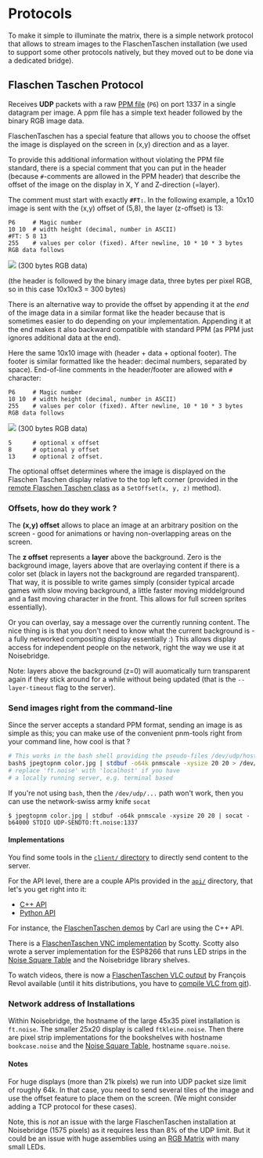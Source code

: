 Protocols
=========

To make it simple to illuminate the matrix, there is a simple network protocol
that allows to stream images to the FlaschenTaschen installation (we used to
support some other protocols natively, but they moved out to be done via a
dedicated bridge).

## Flaschen Taschen Protocol

Receives **UDP** packets with a raw [PPM file][ppm] (`P6`) on port 1337 in a
single datagram per image.
A ppm file has a simple text header followed by the binary RGB image data.

FlaschenTaschen has a special feature that allows you to choose the offset the
image is displayed on the screen in (x,y) direction and as a layer.

To provide this additional information without violating the PPM file standard,
there is a special comment that you can put in the header (because `#`-comments
are allowed in the PPM header) that describe the offset of the image on the
display in X, Y and Z-direction (=layer).

The comment must start with exactly **`#FT:`**. In the following example, a 10x10
image is sent with the (x,y) offset of (5,8), the layer (z-offset) is 13:

```
P6     # Magic number
10 10  # width height (decimal, number in ASCII)
#FT: 5 8 13
255    # values per color (fixed). After newline, 10 * 10 * 3 bytes RGB data follows
```
![](../img/udp.png) (300 bytes RGB data)<br/>

(the header is followed by the binary image data, three bytes per pixel RGB, so in this case 10x10x3 = 300 bytes)

There is an alternative way to provide the offset by appending it at the _end_ of
the image data in a similar format like the header because that is sometimes
easier to do depending on your implementation.
Appending it at the end makes it also backward compatible with
standard PPM (as PPM just ignores additional data at the end).

Here the same 10x10 image with (header + data + optional footer). The footer is
similar formatted like the header: decimal numbers, separated by space).
End-of-line comments in the header/footer are allowed with `#` character:

```
P6     # Magic number
10 10  # width height (decimal, number in ASCII)
255    # values per color (fixed). After newline, 10 * 10 * 3 bytes RGB data follows
```
![](../img/udp.png) (300 bytes RGB data)<br/>
```
5      # optional x offset
8      # optional y offset
13     # optional z offset.
```

The optional offset determines where the image is displayed on the
Flaschen Taschen display relative to the top left corner (provided in the
[remote Flaschen Taschen class][cpp-client-api] as a `SetOffset(x, y, z)` method).

### Offsets, how do they work ?

The **(x,y) offset** allows to place an image at an arbitrary position on the
screen - good for animations or having non-overlapping areas on the screen.

The **z offset** represents a **layer** above the background. Zero is the
background image, layers above that are overlaying content if there is a
color set (black
in layers not the background are regarded transparent).
That way, it is possible to write games simply (consider typical arcade games
with slow moving background, a little faster moving middelground and a fast
moving character in the front. This allows for full screen sprites essentially).

Or you can overlay, say a message over the currently running content.
The nice thing is is that you don't need to know what the current background
is - a fully networked compositing display essentially :)
This allows display access for independent people on the network, right the
way we use it at Noisebridge.

Note: layers above the background (z=0) will auomatically turn transparent again
if they stick around for a while without being updated (that is
the `--layer-timeout` flag to the server).

### Send images right from the command-line

Since the server accepts a standard PPM format, sending an image is as
simple as this; you can make use of the convenient pnm-tools right from your
command line, how cool is that ?

```bash
# This works in the bash shell providing the pseudo-files /dev/udp/host/port
bash$ jpegtopnm color.jpg | stdbuf -o64k pnmscale -xysize 20 20 > /dev/udp/ft.noise/1337
# replace 'ft.noise' with 'localhost' if you have
# a locally running server, e.g. terminal based
```

If you're not using `bash`, then the `/dev/udp/...` path won't work, then
you can use the network-swiss army knife `socat`
```
$ jpegtopnm color.jpg | stdbuf -o64k pnmscale -xysize 20 20 | socat -b64000 STDIO UDP-SENDTO:ft.noise:1337
```

#### Implementations
You find some tools in the [`client/` directory](../client) to directly send
content to the server.

For the API level, there are a couple APIs provided in the [`api/`](../api)
directory, that let's you get right into it:

 * [C++ API][cpp-client-api]
 * [Python API][py-client-api]

For instance, the [FlaschenTaschen demos] by Carl are using the C++ API.

There is a [FlaschenTaschen VNC implementation](https://github.com/scottyallen/flaschenvnc) by Scotty. Scotty also wrote a server implementation for the ESP8266
that runs LED strips in the [Noise Square Table] and the Noisebridge library
shelves.

To watch videos, there is now a [FlaschenTaschen VLC output](https://git.videolan.org/?p=vlc.git;a=commit;h=cf334f257868d20b6a6ce024994e84ba3e3448c3) by François Revol available (until it hits distributions, you have to [compile VLC from git](https://wiki.videolan.org/UnixCompile/)).

### Network address of Installations
Within Noisebridge, the hostname of the large 45x35 pixel installation
is `ft.noise`.
The smaller 25x20 display is called `ftkleine.noise`.
Then there are pixel strip implementations for
the bookshelves with hostname `bookcase.noise` and
the [Noise Square Table], hostname `square.noise`.

#### Notes
For huge displays (more than 21k pixels) we run into UDP packet size limit of
roughly 64k. In that case, you need to send several tiles of the image and use
the offset feature to place them on the screen.
(We might consider adding a TCP protocol for these cases).

Note, this is _not_ an issue with the large FlaschenTaschen installation at
Noisebridge (1575 pixels) as it requires less than 8% of the UDP limit. But it
could be an issue with huge assemblies using an
[RGB Matrix](../server#rgb-matrix-panel-display) with many small LEDs.

[ppm]: http://netpbm.sourceforge.net/doc/ppm.html
[cpp-client-api]: ../api/include/udp-flaschen-taschen.h
[py-client-api]: ../api/python/flaschen.py
[Noise Square Table]: https://noisebridge.net/wiki/Noise_Square_Table
[FlaschenTaschen demos]: https://github.com/cgorringe/ft-demos
